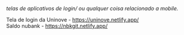 *telas de aplicativos de login/ ou qualquer coisa relacionado a mobile.* 

Tela de login da Uninove - https://uninove.netlify.app/ <br>
Saldo nubank - https://nbkgit.netlify.app/

